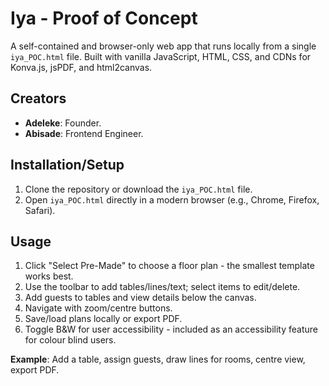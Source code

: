 # Iya - Proof of Concept

A self-contained and browser-only web app that runs locally from a single `iya_POC.html` file. Built with vanilla JavaScript, HTML, CSS, and CDNs for Konva.js, jsPDF, and html2canvas.

## Creators

- **Adeleke**: Founder.
- **Abisade**: Frontend Engineer.

## Installation/Setup

1. Clone the repository or download the `iya_POC.html` file.
2. Open `iya_POC.html` directly in a modern browser (e.g., Chrome, Firefox, Safari).

## Usage

1. Click "Select Pre-Made" to choose a floor plan - the smallest template works best.
2. Use the toolbar to add tables/lines/text; select items to edit/delete.
3. Add guests to tables and view details below the canvas.
4. Navigate with zoom/centre buttons.
5. Save/load plans locally or export PDF.
6. Toggle B&W for user accessibility - included as an accessibility feature for colour blind users.

**Example**: Add a table, assign guests, draw lines for rooms, centre view, export PDF.
